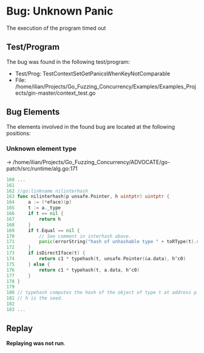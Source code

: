 # Bug: Unknown Panic

The execution of the program timed out

## Test/Program
The bug was found in the following test/program:

- Test/Prog: TestContextSetGetPanicsWhenKeyNotComparable
- File: /home/ilian/Projects/Go_Fuzzing_Concurrency/Examples/Examples_Projects/gin-master/context_test.go

## Bug Elements
The elements involved in the found bug are located at the following positions:

###  Unknown element type
-> /home/ilian/Projects/Go_Fuzzing_Concurrency/ADVOCATE/go-patch/src/runtime/alg.go:171
```go
160 ...
161 
162 //go:linkname nilinterhash
163 func nilinterhash(p unsafe.Pointer, h uintptr) uintptr {
164 	a := (*eface)(p)
165 	t := a._type
166 	if t == nil {
167 		return h
168 	}
169 	if t.Equal == nil {
170 		// See comment in interhash above.
171 		panic(errorString("hash of unhashable type " + toRType(t).string()))           // <-------
172 	}
173 	if isDirectIface(t) {
174 		return c1 * typehash(t, unsafe.Pointer(&a.data), h^c0)
175 	} else {
176 		return c1 * typehash(t, a.data, h^c0)
177 	}
178 }
179 
180 // typehash computes the hash of the object of type t at address p.
181 // h is the seed.
182 
183 ...
```


## Replay
**Replaying was not run**.


